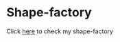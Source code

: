 # Shape-factory
Click [here]( https://codebyishika.github.io/shape-factory/ ) to check my shape-factory
